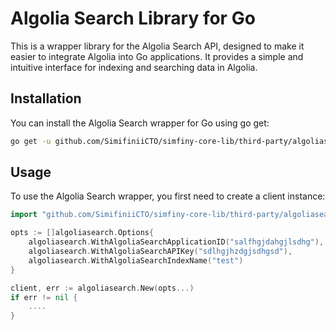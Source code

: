# Algolia Search Library for Go

This is a wrapper library for the Algolia Search API, designed to make it easier to integrate Algolia into Go applications. It provides a simple and intuitive interface for indexing and searching data in Algolia.

## Installation
You can install the Algolia Search wrapper for Go using go get:

```bash
go get -u github.com/SimifiniiCTO/simfiny-core-lib/third-party/algoliasearch
```

## Usage
To use the Algolia Search wrapper, you first need to create a client instance:

```go
import "github.com/SimifiniiCTO/simfiny-core-lib/third-party/algoliasearch"

opts := []algoliasearch.Options{
    algoliasearch.WithAlgoliaSearchApplicationID("salfhgjdahgjlsdhg"),
    algoliasearch.WithAlgoliaSearchAPIKey("sdlhgjhzdgjsdhgsd"),
    algoliasearch.WithAlgoliaSearchIndexName("test")
}

client, err := algoliasearch.New(opts...)
if err != nil {
    ....
}

```